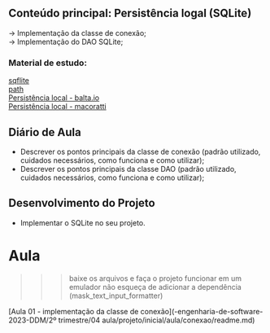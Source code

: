 ## Conteúdo principal: Persistência logal (SQLite)
→ Implementação da classe de conexão; <br>
→ Implementação do DAO SQLite; <br>

### Material de estudo:
[sqflite](https://pub.dev/packages/sqflite) <br>
[path](https://pub.dev/packages/path) <br>
[Persistência local - balta.io](https://balta.io/blog/flutter-sqlite) <br>
[Persistência local - macoratti](https://www.macoratti.net/19/08/flut_accsqlite1.htm) <br>

## Diário de Aula
 - Descrever os pontos principais da classe de conexão (padrão utilizado, cuidados necessários, como funciona e como utilizar);
 - Descrever os pontos principais da classe DAO (padrão utilizado, cuidados necessários, como funciona e como utilizar);

## Desenvolvimento do Projeto
- Implementar o SQLite no seu projeto.

# Aula
>>>baixe os arquivos e faça o projeto funcionar em um emulador
>>>não esqueça de adicionar a dependência (mask_text_input_formatter)

[Aula 01 - implementação da classe de conexão](-engenharia-de-software-2023-DDM/2º trimestre/04 aula/projeto/inicial/aula/conexao/readme.md) <br>

